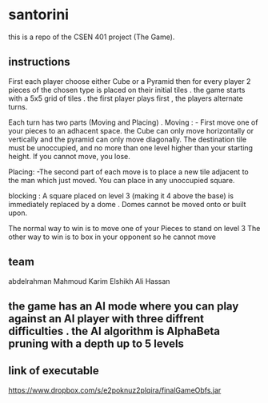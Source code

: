 # santorini
this is a repo of the CSEN 401 project (The Game). 

## instructions
First each player choose either Cube or a Pyramid then for every player 2 pieces of the chosen type is placed on their initial tiles . the game starts with a 5x5 grid of tiles . the first player plays first , the players alternate turns.

Each turn has two parts (Moving and Placing) .
Moving : - First move one of your pieces to an adhacent space. the Cube can only move horizontally or vertically and the pyramid can only move diagonally. The destination tile must be unoccupied, and no more than one level higher than your starting height. If you cannot move, you lose.

Placing: -The second part of each move is to place a new tile adjacent to the man which just moved. You can place in any unoccupied square.

blocking : A square placed on level 3 (making it 4 above the base) is immediately replaced by a dome . Domes cannot be moved onto or built upon.

The normal way to win is to move one of your Pieces to stand on level 3
The other way to win is to box in your opponent so he cannot move  

## team 
abdelrahman Mahmoud
Karim Elshikh
Ali Hassan

## the game has an AI mode where you can play against an AI player with three diffrent difficulties . the AI algorithm is AlphaBeta pruning with a depth up to 5 levels

## link of executable
https://www.dropbox.com/s/e2poknuz2plqira/finalGameObfs.jar
